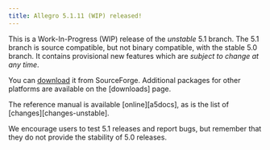 ```yaml
---
title: Allegro 5.1.11 (WIP) released!
---
```


This is a Work-In-Progress (WIP) release of the *unstable* 5.1 branch.
The 5.1 branch is source compatible, but not binary compatible, with the stable
5.0 branch.
It contains provisional new features which are *subject to change at any time*.

You can
[download](http://sourceforge.net/projects/alleg/files/allegro-unstable/5.1.11/)
it from SourceForge. Additional packages for other platforms are available on
the [downloads] page.

The reference manual is available [online][a5docs], as is the list of
[changes][changes-unstable].

We encourage users to test 5.1 releases and report bugs,
but remember that they do not provide the stability of 5.0 releases.